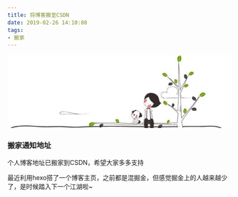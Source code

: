 ```yaml
---
title: 将博客搬至CSDN
date: 2019-02-26 14:10:08
tags: 
- 搬家
---
```


![avatar](https://raw.githubusercontent.com/langhuonan/wechat/master/mdImages/public/02.jpg)
### 搬家通知地址

个人博客地址已搬家到CSDN，希望大家多多支持

<!-- more -->

最近利用hexo搭了一个博客主页，之前都是混掘金，但感觉掘金上的人越来越少了，是时候踏入下一个江湖啦~